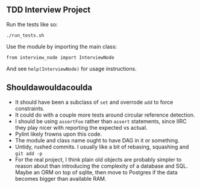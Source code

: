 ## TDD Interview Project

Run the tests like so:

    ./run_tests.sh

Use the module by importing the main class:

    from interview_node import InterviewNode

And see `help(InterviewNode)` for usage instructions.

## Shouldawouldacoulda

 * It should have been a subclass of `set` and overrode `add` to force constraints.
 * It could do with a couple more tests around circular reference detection.
 * I should be using `assertFoo` rather than `assert` statements, since IIRC they
   play nicer with reporting the expected vs actual.
 * Pylint likely frowns upon this code.
 * The module and class name ought to have DAG in it or something.
 * Untidy, rushed commits. I usually like a bit of rebasing, squashing and `git add -p`
 * For the real project, I think plain old objects are probably simpler to reason about
   than introducing the complexity of a database and SQL. Maybe an ORM on top of sqlite,
   then move to Postgres if the data becomes bigger than available RAM.
   
